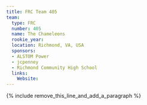 ```yaml
---
title: FRC Team 405
team:
  type: FRC
  number: 405
  name: The Chameleons
  rookie_year:
  location: Richmond, VA, USA
  sponsors:
  - ALSTOM Power
  - jcpenney
  - Richmond Community High School
  links:
    Website:
---
```


{% include remove_this_line_and_add_a_paragraph %}
